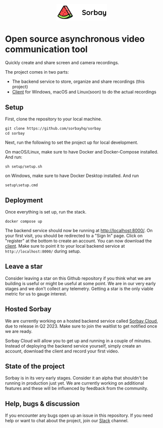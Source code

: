 <p align="center" width="100%">
    <img width="33%" src="app/static/images/logo.png">
</p>

# Open source asynchronous video communication tool

Quickly create and share screen and camera recordings. 

The project comes in two parts: 

- The backend service to store, organize and share recordings (this project)
- [Client](https://github.com/sorbayhq/sorbay-client) for Windows, macOS and Linux(soon) to do the actual recordings

## Setup

First, clone the repository to your local machine.
```shell
git clone https://github.com/sorbayhq/sorbay
cd sorbay
```

Next, run the following to set the project up for local development.

On macOS/Linux, make sure to have Docker and Docker-Compose installed.
And run:
```shell
sh setup/setup.sh
```

on Windows, make sure to have Docker Desktop installed.
And run
```batch
setup\setup.cmd
```

## Deployment

Once everything is set up, run the stack.
```shell
docker compose up
```

The backend service should now be running at 
[http://localhost:8000/](http://localhost:8000/). On your first visit, you should be 
redirected to a "Sign In" page. Click on "register" at the bottom to create an account. 
You can now download the [client](https://github.com/sorbayhq/sorbay-client). Make sure to
point it to your local backend service at `http://localhost:8000/` during setup.

## Leave a star
Consider leaving a star on this Github repository if you think what we are building is 
useful or might be useful at some point. We are in our very early stages and we don't
collect any telemetry. Getting a star is the only viable metric for us to gauge interest.

## Hosted Sorbay
We are currently working on a hosted backend service called 
[Sorbay Cloud](https://sorbay.io/), due to release in Q2 2023. Make sure to join the 
waitlist to get notified once we are ready.

Sorbay Cloud will allow you to get up and running in a couple of minutes. Instead of
deploying the backend service yourself, simply create an account, download the client and 
record your first video.

## State of the project

Sorbay is in its very early stages. Consider it an alpha that shouldn't be running in
production just yet. We are currently working on additional features and these will be influenced by feedback from the community.

## Help, bugs & discussion
If you encounter any bugs open up an issue in this repository. If you need help or want to chat about
the project, join our 
[Slack](https://join.slack.com/t/slack-oso6527/shared_invite/zt-1qd8gm543-KGdb5gD4WqikZEKEk8sSTA) channel.
